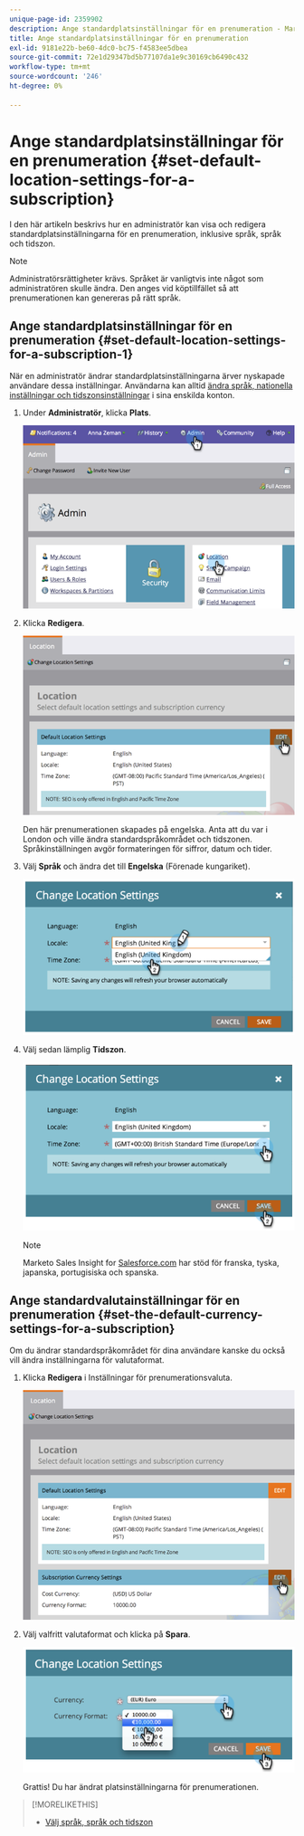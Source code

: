 ```yaml
---
unique-page-id: 2359902
description: Ange standardplatsinställningar för en prenumeration - Marketo Docs - produktdokumentation
title: Ange standardplatsinställningar för en prenumeration
exl-id: 9181e22b-be60-4dc0-bc75-f4583ee5dbea
source-git-commit: 72e1d29347bd5b77107da1e9c30169cb6490c432
workflow-type: tm+mt
source-wordcount: '246'
ht-degree: 0%

---
```


# Ange standardplatsinställningar för en prenumeration {#set-default-location-settings-for-a-subscription}

I den här artikeln beskrivs hur en administratör kan visa och redigera standardplatsinställningarna för en prenumeration, inklusive språk, språk och tidszon.

>[!NOTE]
>
>Administratörsrättigheter krävs. Språket är vanligtvis inte något som administratören skulle ändra. Den anges vid köptillfället så att prenumerationen kan genereras på rätt språk.

## Ange standardplatsinställningar för en prenumeration {#set-default-location-settings-for-a-subscription-1}

När en administratör ändrar standardplatsinställningarna ärver nyskapade användare dessa inställningar. Användarna kan alltid [ändra språk, nationella inställningar och tidszonsinställningar](/help/marketo/product-docs/administration/settings/select-your-language-locale-and-time-zone.md) i sina enskilda konton.

1. Under **Administratör**, klicka **Plats**.

   ![](assets/image2014-11-7-11-3a39-3a17.png)

1. Klicka **Redigera**.

   ![](assets/image2014-11-7-11-3a40-3a39.png)

   Den här prenumerationen skapades på engelska. Anta att du var i London och ville ändra standardspråkområdet och tidszonen. Språkinställningen avgör formateringen för siffror, datum och tider.

1. Välj **Språk** och ändra det till **Engelska** (Förenade kungariket).

   ![](assets/image2014-11-7-11-3a51-3a26.png)

1. Välj sedan lämplig **Tidszon**.

   ![](assets/image2014-11-7-14-3a42-3a34.png)

   >[!NOTE]
   >
   >Marketo Sales Insight for [Salesforce.com](https://salesforce.com/) har stöd för franska, tyska, japanska, portugisiska och spanska.

## Ange standardvalutainställningar för en prenumeration {#set-the-default-currency-settings-for-a-subscription}

Om du ändrar standardspråkområdet för dina användare kanske du också vill ändra inställningarna för valutaformat.

1. Klicka **Redigera** i Inställningar för prenumerationsvaluta.

   ![](assets/image2014-11-7-15-3a50-3a33.png)

1. Välj valfritt valutaformat och klicka på **Spara**.

   ![](assets/image2014-11-7-15-3a58-3a21.png)

   Grattis! Du har ändrat platsinställningarna för prenumerationen.

>[!MORELIKETHIS]
>
>* [Välj språk, språk och tidszon](/help/marketo/product-docs/administration/settings/select-your-language-locale-and-time-zone.md)

